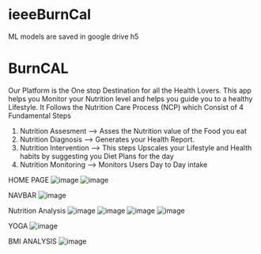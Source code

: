 # ieeeBurnCal
ML models are saved in google drive h5

# BurnCAL

Our Platform is the One stop Destination for all the Health Lovers. This app helps you Monitor your Nutrition level and helps you guide you to a healthy Lifestyle.
It Follows the Nutrition Care Process (NCP) which Consist of 4 Fundamental Steps

1) Nutrition Assesment --> Asses the Nutrition value of the Food you eat
2) Nutrition Diagnosis --> Generates your Health Report.
3) Nutrition Intervention --> This steps Upscales your Lifestyle and Health habits by suggesting you Diet Plans for the day
4) Nutrition Monitoring --> Monitors Users Day to Day intake 

HOME PAGE
![image](https://user-images.githubusercontent.com/72062616/188294121-7cf16d1a-7c3e-406f-8f0c-52dbc84e5bef.png)
![image](https://user-images.githubusercontent.com/72062616/188294135-82ec1508-93c4-48e1-b20d-5460075fd372.png)

NAVBAR
![image](https://user-images.githubusercontent.com/72062616/188294144-00c18fa4-67b2-4a78-86bf-ea8771674c78.png)

Nutrition Analysis
![image](https://user-images.githubusercontent.com/72062616/188294162-e48d641e-1bd0-4584-a4ee-8285224e6c36.png)
![image](https://user-images.githubusercontent.com/72062616/188294168-900ed488-e0a6-4589-85bf-1302e4ea1f4e.png)
![image](https://user-images.githubusercontent.com/72062616/188294180-bb9aeeb2-4c82-4bff-b53d-27f43c92edbe.png)
![image](https://user-images.githubusercontent.com/72062616/188294193-eadf782e-625f-43a1-a5ea-cc28203f3295.png)

YOGA
![image](https://user-images.githubusercontent.com/72062616/188294202-f704b95d-c638-408a-84b3-6da55c1fc768.png)

BMI ANALYSIS
![image](https://user-images.githubusercontent.com/72062616/188294220-f934bd74-4a63-4518-b600-1671a4d5082f.png)
